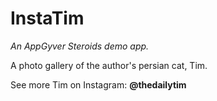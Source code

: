 # InstaTim

*An AppGyver Steroids demo app.*

A photo gallery of the author's persian cat, Tim. 

See more Tim on Instagram: **@thedailytim**